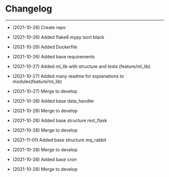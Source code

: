 # Changelog

----

- (2021-10-26) Create repo

- (2021-10-26) Added flake8 mypy isort black

- (2021-10-26) Added Dockerfile

- (2021-10-26) Added base requirements

- (2021-10-27) Added ml_lib with structure and tests (feature/ml_lib) 
  
- (2021-10-27) Added many readme for explanations to modules(feature/ml_lib)

- (2021-10-27) Merge to develop

- (2021-10-28) Added base data_handler

- (2021-10-28) Merge to develop

- (2021-10-28) Added base structure rest_flask

- (2021-10-28) Merge to develop

- (2021-11-01) Added base structure mq_rabbit

- (2021-10-28) Merge to develop

- (2021-10-28) Added base cron

- (2021-10-28) Merge to develop